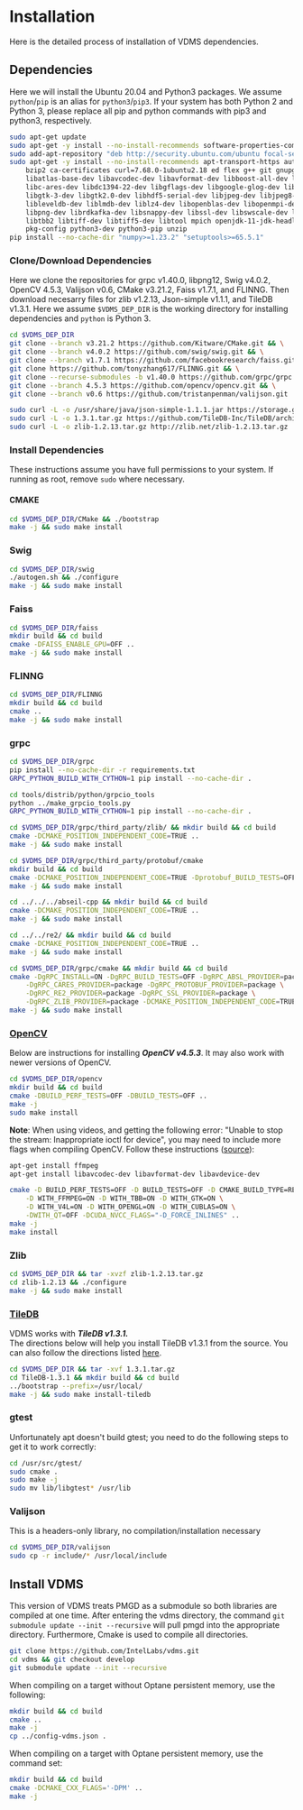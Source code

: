 # Installation
Here is the detailed process of installation of VDMS dependencies.

## Dependencies
Here we will install the Ubuntu 20.04 and Python3 packages. We assume `python`/`pip` is an alias for `python3`/`pip3`. If your system has both  Python 2 and Python 3, please replace all pip and python commands with pip3 and python3, respectively.
```bash
sudo apt-get update
sudo apt-get -y install --no-install-recommends software-properties-common
sudo add-apt-repository "deb http://security.ubuntu.com/ubuntu focal-security main"
sudo apt-get -y install --no-install-recommends apt-transport-https autoconf automake bison build-essential \
    bzip2 ca-certificates curl=7.68.0-1ubuntu2.18 ed flex g++ git gnupg-agent javacc libarchive-tools \
    libatlas-base-dev libavcodec-dev libavformat-dev libboost-all-dev libbz2-dev \
    libc-ares-dev libdc1394-22-dev libgflags-dev libgoogle-glog-dev libgtest-dev \
    libgtk-3-dev libgtk2.0-dev libhdf5-serial-dev libjpeg-dev libjpeg8-dev libjsoncpp-dev \
    libleveldb-dev liblmdb-dev liblz4-dev libopenblas-dev libopenmpi-dev \
    libpng-dev librdkafka-dev libsnappy-dev libssl-dev libswscale-dev libtbb-dev \
    libtbb2 libtiff-dev libtiff5-dev libtool mpich openjdk-11-jdk-headless \
    pkg-config python3-dev python3-pip unzip
pip install --no-cache-dir "numpy>=1.23.2" "setuptools>=65.5.1"
```
### Clone/Download Dependencies
Here we clone the repositories for grpc v1.40.0, libpng12, Swig v4.0.2, OpenCV 4.5.3, Valijson v0.6, CMake v3.21.2, Faiss v1.7.1, and FLINNG. Then download necesarry files for zlib v1.2.13, Json-simple v1.1.1, and TileDB v1.3.1.
Here we assume `$VDMS_DEP_DIR` is the working directory for installing dependencies and `python` is Python 3.
```bash
cd $VDMS_DEP_DIR
git clone --branch v3.21.2 https://github.com/Kitware/CMake.git && \
git clone --branch v4.0.2 https://github.com/swig/swig.git && \
git clone --branch v1.7.1 https://github.com/facebookresearch/faiss.git && \
git clone https://github.com/tonyzhang617/FLINNG.git && \
git clone --recurse-submodules -b v1.40.0 https://github.com/grpc/grpc.git && \
git clone --branch 4.5.3 https://github.com/opencv/opencv.git && \
git clone --branch v0.6 https://github.com/tristanpenman/valijson.git

sudo curl -L -o /usr/share/java/json-simple-1.1.1.jar https://storage.googleapis.com/google-code-archive-downloads/v2/code.google.com/json-simple/json-simple-1.1.1.jar && \
sudo curl -L -o 1.3.1.tar.gz https://github.com/TileDB-Inc/TileDB/archive/refs/tags/1.3.1.tar.gz && \
sudo curl -L -o zlib-1.2.13.tar.gz http://zlib.net/zlib-1.2.13.tar.gz
```

### Install Dependencies
These instructions assume you have full permissions to your system.
If running as root, remove `sudo` where necessary.

#### CMAKE
```bash
cd $VDMS_DEP_DIR/CMake && ./bootstrap
make -j && sudo make install
```

### Swig
```bash
cd $VDMS_DEP_DIR/swig
./autogen.sh && ./configure
make -j && sudo make install
```

### Faiss
```bash
cd $VDMS_DEP_DIR/faiss
mkdir build && cd build
cmake -DFAISS_ENABLE_GPU=OFF ..
make -j && sudo make install
```

### FLINNG
```bash
cd $VDMS_DEP_DIR/FLINNG
mkdir build && cd build
cmake ..
make -j && sudo make install
```

### grpc
```bash
cd $VDMS_DEP_DIR/grpc
pip install --no-cache-dir -r requirements.txt
GRPC_PYTHON_BUILD_WITH_CYTHON=1 pip install --no-cache-dir .

cd tools/distrib/python/grpcio_tools
python ../make_grpcio_tools.py
GRPC_PYTHON_BUILD_WITH_CYTHON=1 pip install --no-cache-dir .

cd $VDMS_DEP_DIR/grpc/third_party/zlib/ && mkdir build && cd build
cmake -DCMAKE_POSITION_INDEPENDENT_CODE=TRUE ..
make -j && sudo make install

cd $VDMS_DEP_DIR/grpc/third_party/protobuf/cmake
mkdir build && cd build
cmake -DCMAKE_POSITION_INDEPENDENT_CODE=TRUE -Dprotobuf_BUILD_TESTS=OFF ..
make -j && sudo make install

cd ../../../abseil-cpp && mkdir build && cd build
cmake -DCMAKE_POSITION_INDEPENDENT_CODE=TRUE ..
make -j && sudo make install

cd ../../re2/ && mkdir build && cd build
cmake -DCMAKE_POSITION_INDEPENDENT_CODE=TRUE ..
make -j && sudo make install

cd $VDMS_DEP_DIR/grpc/cmake && mkdir build && cd build
cmake -DgRPC_INSTALL=ON -DgRPC_BUILD_TESTS=OFF -DgRPC_ABSL_PROVIDER=package \
    -DgRPC_CARES_PROVIDER=package -DgRPC_PROTOBUF_PROVIDER=package \
    -DgRPC_RE2_PROVIDER=package -DgRPC_SSL_PROVIDER=package \
    -DgRPC_ZLIB_PROVIDER=package -DCMAKE_POSITION_INDEPENDENT_CODE=TRUE ../..
make -j && sudo make install
```

### [OpenCV](https://opencv.org/)

Below are instructions for installing ***OpenCV v4.5.3***. It may also work with newer versions of OpenCV.
```bash
cd $VDMS_DEP_DIR/opencv
mkdir build && cd build
cmake -DBUILD_PERF_TESTS=OFF -DBUILD_TESTS=OFF ..
make -j
sudo make install
```

**Note**: When using videos, and getting the following error: "Unable to stop the stream: Inappropriate ioctl for device", you may need to include more flags when compiling OpenCV. Follow these instructions ([source](https://stackoverflow.com/questions/41200201/opencv-unable-to-stop-the-stream-inappropriate-ioctl-for-device)):
```bash
apt-get install ffmpeg
apt-get install libavcodec-dev libavformat-dev libavdevice-dev

cmake -D BUILD_PERF_TESTS=OFF -D BUILD_TESTS=OFF -D CMAKE_BUILD_TYPE=RELEASE -D CMAKE_INSTALL_PREFIX=/usr/local \
    -D WITH_FFMPEG=ON -D WITH_TBB=ON -D WITH_GTK=ON \
    -D WITH_V4L=ON -D WITH_OPENGL=ON -D WITH_CUBLAS=ON \
    -DWITH_QT=OFF -DCUDA_NVCC_FLAGS="-D_FORCE_INLINES" ..
make -j
make install
```

### Zlib
```bash
cd $VDMS_DEP_DIR && tar -xvzf zlib-1.2.13.tar.gz
cd zlib-1.2.13 && ./configure
make -j && sudo make install
```

### [TileDB](https://tiledb.io/)
VDMS works with ***TileDB v1.3.1.***<br>
The directions below will help you install TileDB v1.3.1 from the source.
You can also follow the directions listed
[here](https://docs.tiledb.io/en/latest/installation.html).
```bash
cd $VDMS_DEP_DIR && tar -xvf 1.3.1.tar.gz
cd TileDB-1.3.1 && mkdir build && cd build
../bootstrap --prefix=/usr/local/
make -j && sudo make install-tiledb
```

### gtest
Unfortunately apt doesn't build gtest;
you need to do the following steps to get it to work correctly:
```bash
cd /usr/src/gtest/
sudo cmake .
sudo make -j
sudo mv lib/libgtest* /usr/lib
```

### Valijson
This is a headers-only library, no compilation/installation necessary
```bash
cd $VDMS_DEP_DIR/valijson
sudo cp -r include/* /usr/local/include
```

## Install VDMS
This version of VDMS treats PMGD as a submodule so both libraries are compiled at one time. After entering the vdms directory, the command `git submodule update --init --recursive` will pull pmgd into the appropriate directory. Furthermore, Cmake is used to compile all directories.
```bash
git clone https://github.com/IntelLabs/vdms.git
cd vdms && git checkout develop
git submodule update --init --recursive
```

When compiling on a target without Optane persistent memory, use the following:
```bash
mkdir build && cd build
cmake ..
make -j
cp ../config-vdms.json .
```

When compiling on a target with Optane persistent memory, use the command set:
```bash
mkdir build && cd build
cmake -DCMAKE_CXX_FLAGS='-DPM' ..
make -j
```
